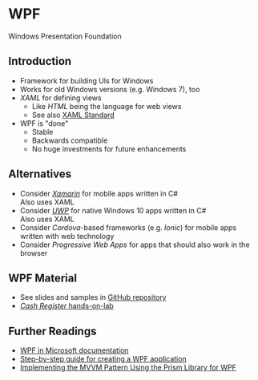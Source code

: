 # WPF

Windows Presentation Foundation


<!-- .slide: class="left" -->
## Introduction

* Framework for building UIs for Windows
* Works for old Windows versions (e.g. Windows 7), too
* *XAML* for defining views
  * Like *HTML* being the language for web views
  * See also [XAML Standard](https://github.com/Microsoft/xaml-standard/blob/staging/docs/faq.md)
* WPF is "done"
  * Stable
  * Backwards compatible
  * No huge investments for future enhancements


<!-- .slide: class="left" -->
## Alternatives

* Consider [*Xamarin*](https://www.xamarin.com/) for mobile apps written in C#<br/>
  Also uses XAML
* Consider [*UWP*](https://developer.microsoft.com/en-us/windows/apps) for native Windows 10 apps written in C#<br/>
  Also uses XAML
* Consider *Cordova*-based frameworks (e.g. *Ionic*) for mobile apps written with web technology
* Consider *Progressive Web Apps* for apps that should also work in the browser


<!-- .slide: class="left" -->
## WPF Material

* See slides and samples in [GitHub repository](https://github.com/rstropek/Samples/tree/master/WpfTraining)
* [*Cash Register* hands-on-lab](https://github.com/rstropek/htl-csharp/tree/master/wpf/9020-register)


<!-- .slide: class="left" -->
## Further Readings

* [WPF in Microsoft documentation](https://docs.microsoft.com/en-us/dotnet/framework/wpf/getting-started/introduction-to-wpf-in-vs)
* [Step-by-step guide for creating a WPF application](https://docs.microsoft.com/en-us/dotnet/framework/wpf/getting-started/walkthrough-my-first-wpf-desktop-application)
* [Implementing the MVVM Pattern Using the Prism Library for WPF](http://prismlibrary.github.io/docs/wpf/Implementing-MVVM.html)
